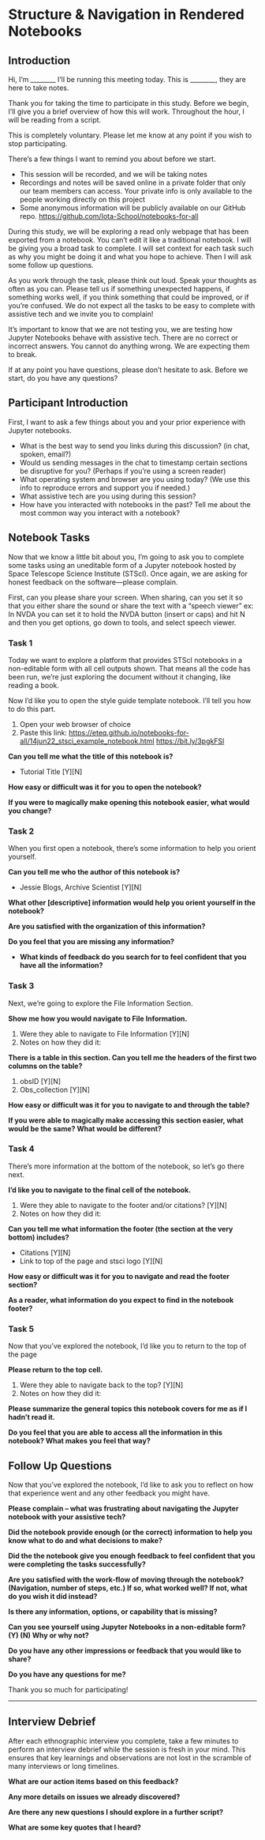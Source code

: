 # Structure & Navigation in Rendered Notebooks

## Introduction

Hi, I’m ________ I‘ll be running this meeting today. This is ________, they are here to take notes. 

Thank you for taking the time to participate in this study. Before we begin, I’ll give you a brief overview of how this will work. Throughout the hour, I will be reading from a script.

This is completely voluntary. Please let me know at any point if you wish to stop participating.

There’s a few things I want to remind you about before we start.

- This session will be recorded, and we will be taking notes
- Recordings and notes will be saved online in a private folder that only our team members can access. Your private info is only available to the people working directly on this project
- Some anonymous information will be publicly available on our GitHub repo. https://github.com/Iota-School/notebooks-for-all 

During this study, we will be exploring a read only webpage that has been exported from a notebook. You can’t edit it like a traditional notebook. I will be giving you a broad task to complete. I will set context for each task such as why you might be doing it and what you hope to achieve. Then I will ask some follow up questions.
 
As you work through the task, please think out loud. Speak your thoughts as often as you can. Please tell us if something unexpected happens, if something works well, if you think something that could be improved, or if you’re confused. We do not expect all the tasks to be easy to complete with assistive tech and we invite you to complain!

It’s important to know that we are not testing you, we are testing how Jupyter Notebooks behave with assistive tech. There are no correct or incorrect answers. You cannot do anything wrong. We are expecting them to break.
 
If at any point you have questions, please don’t hesitate to ask. Before we start, do you have any questions?

## Participant Introduction

First, I want to ask a few things about you and your prior experience with Jupyter notebooks.

- What is the best way to send you links during this discussion? (in chat, spoken, email?)
- Would us sending messages in the chat to timestamp certain sections be disruptive for you? (Perhaps if you’re using a screen reader)
- What operating system and browser are you using today? (We use this info to reproduce errors and support you if needed.) 
- What assistive tech are you using during this session?
- How have you interacted with notebooks in the past? Tell me about the most common way you interact with a notebook?

## Notebook Tasks

Now that we know a little bit about you, I’m going to ask you to complete some tasks using an uneditable form of a Jupyter notebook hosted by Space Telescope Science Institute (STScI). Once again, we are asking for honest feedback on the software—please complain. 

First, can you please share your screen. When sharing, can you set it so that you either share the sound or share the text with a “speech viewer” ex: In NVDA you can set it to hold the NVDA button (insert or caps) and hit N and then you get options, go down to tools, and select speech viewer.

### Task 1

Today we want to explore a platform that provides STScI notebooks in a non-editable form with all cell outputs shown. That means all the code has been run, we’re just exploring the document without it changing, like reading a book.

Now I’d like you to open the style guide template notebook. I’ll tell you how to do this part. 

1. Open your web browser of choice
2. Paste this link: https://eteq.github.io/notebooks-for-all/14jun22_stsci_example_notebook.html
https://bit.ly/3pgkFSl 

**Can you tell me what the title of this notebook is?**
- Tutorial Title [Y][N]

**How easy or difficult was it for you to open the notebook?**

**If you were to magically make opening this notebook easier, what would you change?**

### Task 2

When you first open a notebook, there’s some information to help you orient yourself.

**Can you tell me who the author of this notebook is?**
- Jessie Blogs, Archive Scientist [Y][N]

**What other [descriptive] information would help you orient yourself in the notebook?**

**Are you satisfied with the organization of this information?**
 
**Do you feel that you are missing any information?**
- **What kinds of feedback do you search for to feel confident that you have all the information?**

### Task 3

Next, we’re going to explore the File Information Section.

**Show me how you would navigate to File Information.**
1. Were they able to navigate to File Information [Y][N]
2. Notes on how they did it:

**There is a table in this section. Can you tell me the headers of the first two columns on the table?**
1. obsID [Y][N]
2. Obs_collection [Y][N]

**How easy or difficult was it for you to navigate to and through the table?**

**If you were able to magically make accessing this section easier, what would be the same? What would be different?**

### Task 4

There’s more information at the bottom of the notebook, so let’s go there next. 

**I’d like you to navigate to the final cell of the notebook.**
1. Were they able to navigate to the footer and/or citations? [Y][N]
2. Notes on how they did it:

**Can you tell me what information the footer (the section at the very bottom) includes?**
- Citations [Y][N]
- Link to top of the page and stsci logo [Y][N]

**How easy or difficult was it for you to navigate and read the footer section?**

**As a reader, what information do you expect to find in the notebook footer?**

### Task 5

Now that you’ve explored the notebook, I’d like you to return to the top of the page

**Please return to the top cell.**
1. Were they able to navigate back to the top? [Y][N]
2. Notes on how they did it:

**Please summarize the general topics this notebook covers for me as if I hadn’t read it.**

**Do you feel that you are able to access all the information in this notebook? What makes you feel that way?**

## Follow Up Questions

Now that you’ve explored the notebook, I’d like to ask you to reflect on how that experience went and any other feedback you might have.
 
**Please complain – what was frustrating about navigating the Jupyter notebook with your assistive tech?**
 
**Did the notebook provide enough (or the correct) information to help you know what to do and what decisions to make?**
 
**Did the the notebook give you enough feedback to feel confident that you were completing the tasks successfully?**
 
**Are you satisfied with the work-flow of moving through the notebook? (Navigation, number of steps, etc.) If so, what worked well? If not, what do you wish it did instead?**
 
**Is there any information, options, or capability that is missing?**
 
**Can you see yourself using Jupyter Notebooks in a non-editable form? (Y) (N)  Why or why not?**
 
**Do you have any other impressions or feedback that you would like to share?**

**Do you have any questions for me?**

Thank you so much for participating!

---

## Interview Debrief

After each ethnographic interview you complete, take a few minutes to perform an interview
debrief while the session is fresh in your mind. This ensures that key learnings and observations are not lost in the scramble of many interviews or long timelines.

**What are our action items based on this feedback?**

**Any more details on issues we already discovered?**

**Are there any new questions I should explore in a further script?**

**What are some key quotes that I heard?**